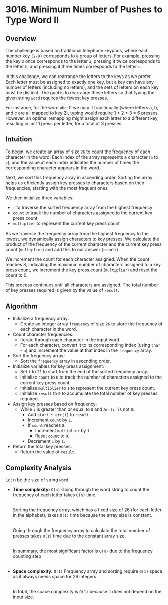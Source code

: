 # 3016. Minimum Number of Pushes to Type Word II

## Overview

The challenge is based on traditional telephone keypads, where each number key `(2-9)` corresponds to a group of
letters.
For example, pressing the key `2` once corresponds to the letter `a`, pressing it twice corresponds to the letter `b`,
and pressing it three times corresponds to the letter `c`.

In this challenge, we can rearrange the letters to the keys as we prefer. Each letter must be assigned to exactly one
key, but a key can have any number of letters (including no letters), and the sets of letters on each key must be
distinct. The goal is to rearrange these letters so that typing the given string `word` requires the fewest key presses.

For instance, for the word `abc`:
If we map it traditionally (where letters a, b, and c are all mapped to key 2), typing would require 1 + 2 + 3 = 6
presses.
However, an optimal remapping might assign each letter to a different key, resulting in just 1 press per letter, for a
total of 3 presses.

## Intuition

To begin, we create an array of size `26` to count the frequency of each character in the word. Each index of the array
represents a character (`a` to `z`), and the value at each index indicates the number of times the corresponding
character appears in the word.

Next, we sort this frequency array in ascending order. Sorting the array helps us efficiently assign key presses to
characters based on their frequencies, starting with the most frequent ones.

We then initialize three variables:

- `i` to traverse the sorted frequency array from the highest frequency
- `count` to track the number of characters assigned to the current key press count
- `multiplier` to represent the current key press count

As we traverse the frequency array from the highest frequency to the lowest, we dynamically assign characters to key
presses. We calculate the product of the frequency of the current character and the current key press
count (`multiplier`) and
add this to our answer (`result`).

We increment the count for each character assigned. When the count reaches 8, indicating the maximum number of
characters assigned to a key press count, we increment the key press count (`multiplier`) and reset the count to 0.

This process continues until all characters are assigned. The total number of key presses required is given by the value
of `result`.

## Algorithm

- Initialize a frequency array:
    - Create an integer array `frequency` of size `26` to store the frequency of each character in the word.
- Count character frequencies:
    - Iterate through each character in the input word.
    - For each character, convert it to its corresponding index (using `char` - `a`) and increment the value at that
      index in the `frequency` array.
- Sort the frequency array:
    - Sort the `frequency` array in ascending order.
- Initialize variables for key press assignment:
    - Set `i` to `25` to start from the end of the sorted frequency array.
    - Initialize `count` to `0` to track the number of characters assigned to the current key press count.
    - Initialize `multiplier` to `1` to represent the current key press count.
    - Initialize `result` to `0` to accumulate the total number of key presses required.
- Assign key presses based on frequency:
    - While `i` is greater than or equal to `0` and a`rr[i]` is not `0`:
        - Add `start * arr[i]` to `result`.
        - Increment `count` by `1`.
        - If `count` reaches `8`:
            - Increment `multiplier` by `1`.
            - Reset `count` to `0`.
        - Decrement `i` by `1`.
- Return the total key presses:
    - Return the value of `result`.

## Complexity Analysis

Let n be the size of string `word`.

- **Time complexity:** `O(n)`
  Going through the word string to count the frequency of each letter takes `O(n)` time.<br /><br />

  Sorting the frequency array, which has a fixed size of 26 (for each letter in the alphabet), takes `O(1)` time because
  the array size is constant.<br /><br />

  Going through the frequency array to calculate the total number of presses takes `O(1)` time due to the constant array
  size.<br /><br />

  In summary, the most significant factor is `O(n)` due to the frequency counting step<br /><br />

- **Space complexity:** `O(1)` Frequency array and sorting require `O(1)` space as it always needs space for 26
  integers.<br /><br />

  In total, the space complexity is `O(1)` because it does not depend on the input size.

